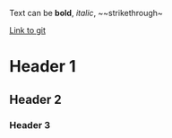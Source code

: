 Text can be **bold**, _italic_, ~~strikethrough~

[Link to git](http://github.com)

# Header 1
## Header 2
### Header 3
